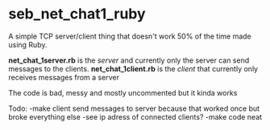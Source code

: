 # seb_net_chat1_ruby
A simple TCP server/client thing that doesn't work 50% of the time made using Ruby.

**net_chat_1server.rb** is the *server* and currently only the server can send messages to the clients.
**net_chat_1client.rb** is the *client* that currently only receives messages from a server

The code is bad, messy and mostly uncommented but it kinda works

Todo:
-make client send messages to server because that worked once but broke everything else
-see ip adress of connected clients?
-make code neat
